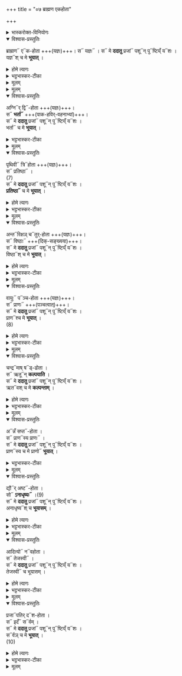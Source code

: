 +++
title = "०७ ब्राह्मण एकहोता"

+++

<details><summary>भास्करोक्त-विनियोगः</summary>

1चातुर्मास्येषु केशनिवर्तनेषु 'तदृतं तत्सत्यं' इति जपित्वा  
तमेतम् अनुवाकं जपति ।  
ब्रह्ममेधे च आदीयमानं प्रेतमेतेनानुवाकेन अभिमन्त्रयते - ब्राह्मण एकहोता इति ॥ 
</details>

<details open><summary>विश्वास-प्रस्तुतिः</summary>

ब्राह्मण᳓ ए᳓क-होता +++(यज्ञः)+++।
स᳓ यज्ञः᳓ ।
स᳓ मे **ददातु** प्रजां᳓ पशू᳓न् पु᳓ष्टिय्ँ य᳓शः ।  
यज्ञ᳓श् च मे **भूयात्** ।
</details>

<details><summary>होमे त्यागः</summary>

(ब्रह्मण इदं न मम)
</details>

<details><summary>भट्टभास्कर-टीका</summary>

एको होता ऋत्विक् यस्य स एकहोता । 'ऋतश्छन्दसि' इति कबभावः । 

ईडशो यज्ञविशेषो ब्राह्मणो नाम, तपोमयत्वात् तस्य तद्वदृत्विग् उपकारित्वेन रूप्यते । 

स यज्ञः स एवाग्निष्टोमादिः सर्वो यज्ञः, तत्साध्यत्वात् ।
स मे ददातु प्रजादि । स च यज्ञः सर्वदा मे भूयात् । एवं 'अग्निर्द्विहोता' इत्यादि द्रष्टव्यम् ॥
</details>

<details><summary>मूलम्</summary>

ब्रा॒ह्म॒ण एक॑होता ।
स य॒ज्ञः ।
स मे॑ ददातु प्र॒जां प॒शून् पुष्टिय्ँ॒ यशः॑ ।  
य॒ज्ञश्च॑ मे भूयात् ।
</details>

<details><summary>मूलम्</summary>

स मे॑ ददातु प्र॒जां प॒शून् पुष्टिय्ँ॒ यशः॑ ।  
य॒ज्ञश्च॑ मे भूयात् ।
</details>

<details open><summary>विश्वास-प्रस्तुतिः</summary>

अग्नि᳓र् द्वि᳓-होता +++(यज्ञः)+++।  
स᳓ **भर्ता᳓** +++(पाक-हविर्-वहनाभ्यां)+++।  
स᳓ मे **ददातु** प्रजां᳓ पशू᳓न् पु᳓ष्टिय्ँ य᳓शः ।  
भर्ता᳓ च मे **भूयात्** ।  
</details>

<details><summary>भट्टभास्कर-टीका</summary>

2अग्निः द्वाभ्यां पाक-हविर्-वहनाभ्यां विश्वं बिभर्तीति द्विहोता यज्ञः । स एव सर्वस्य भर्ता ॥
</details>

<details><summary>मूलम्</summary>

अ॒ग्निर् द्विहो॑ता +++(यज्ञः)+++।  
स भ॒र्ता ।  
स मे॑ ददातु प्र॒जां प॒शून्पुष्टिय्ँ॒यशः॑ ।  
भ॒र्ता च॑ मे भूयात् ।
</details>

<details open><summary>विश्वास-प्रस्तुतिः</summary>

पृथिवी᳓ त्रि᳓होता +++(यज्ञः)+++।  
स᳓ प्रतिष्ठा᳓ ।  
(7)  
स᳓ मे **ददातु** प्रजां᳓ पशू᳓न् पु᳓ष्टिय्ँ य᳓शः ।  
**प्रतिष्ठा᳓** च मे **भूयात्** ।
</details>

<details><summary>होमे त्यागः</summary>

(पृथिव्या इदं न मम)
</details>

<details><summary>भट्टभास्कर-टीका</summary>

3पृथिवी त्रिभिः अग्न्य्-अन्न-यागैः सर्वप्रतिष्ठाहेतुः इति त्रिहोता यज्ञः ॥
</details>

<details><summary>मूलम्</summary>

पृ॒थि॒वी त्रिहो॑ता ।  
स प्र॑ति॒ष्ठा ।  
(7)  
स मे॑ ददातु प्र॒जां प॒शून्पुष्टिय्ँ॒यशः॑ ।  
प्र॒ति॒ष्ठा च॑ मे भूयात् ।
</details>

<details open><summary>विश्वास-प्रस्तुतिः</summary>

अन्त᳓रिक्षञ् च᳓तुर्-होता +++(यज्ञः)+++।  
स᳓ विष्ठाः᳓ +++(दिक्-सङ्ख्यया)+++।  
स᳓ मे **ददातु** प्रजां᳓ पशू᳓न् पु᳓ष्टिय्ँ य᳓शः ।  
विष्ठा᳓श् च मे **भूयात्** ।
</details>

<details><summary>होमे त्यागः</summary>

(अन्तरिक्षायेदं न मम)
</details>

<details><summary>भट्टभास्कर-टीका</summary>

4अन्तरिक्षं चतुर्भिः वाग्-वृष्ट्य्-अवकाश-स्थानैः विश्वं विविधं स्थापयतीति ॥
</details>

<details><summary>मूलम्</summary>

अ॒न्तरि॑क्ष॒ञ्चतु॑र्होता ।  
स वि॒ष्ठाः ।  
स मे॑ ददातु प्र॒जां प॒शून्पुष्टिय्ँ॒यशः॑ ।  
वि॒ष्ठाश्च॑ मे भूयात् ।
</details>

<details open><summary>विश्वास-प्रस्तुतिः</summary>

वायुः᳓ प᳓ञ्च-होता +++(यज्ञः)+++।  
स᳓ प्राणः᳓ +++(पञ्चत्वात्)+++।  
स᳓ मे **ददातु** प्रजां᳓ पशू᳓न् पु᳓ष्टिय्ँ य᳓शः ।  
प्राण᳓श्च मे **भूयात्** ।  
(8)
</details>

<details><summary>होमे त्यागः</summary>

(वायव इदं न मम)
</details>

<details><summary>भट्टभास्कर-टीका</summary>

5वायुः पञ्चभिः प्राणादिवृत्तिभिः विश्वं प्राणयति ॥
</details>

<details><summary>मूलम्</summary>

वा॒युः पञ्च॑होता ।  
स प्रा॒णः  ।  
स मे॑ ददातु प्र॒जां प॒शून्पुष्टिय्ँ॒यशः॑ ।  
प्रा॒णश्च॑ मे भूयात् ।  
(8)
</details>

<details open><summary>विश्वास-प्रस्तुतिः</summary>

चन्द्र᳓माष् ष᳓ड्-ढोता ।  
स᳓ ऋतू᳓न् **कल्पयाति** ।  
स᳓ मे **ददातु** प्रजां᳓ पशू᳓न् पु᳓ष्टिय्ँ य᳓शः ।  
ऋत᳓वश् च मे **कल्पन्ताम्** ।  
</details>

<details><summary>होमे त्यागः</summary>

(चन्द्रमस इदं न मम)
</details>

<details><summary>भट्टभास्कर-टीका</summary>

6चन्द्रमाः षढ्ढोता षड्भिः ऋतुकल्पनाभिः विश्वं धारयति ॥
</details>

<details><summary>मूलम्</summary>

च॒न्द्रमा॒ष्षड्ढो॑ता ।  
स ऋ॒तून्क॑ल्पयाति ।  
स मे॑ ददातु प्र॒जां प॒शून्पुष्टिय्ँ॒यशः॑ ।  
ऋ॒तव॑श्च मे कल्पन्ताम् ।
</details>

<details open><summary>विश्वास-प्रस्तुतिः</summary>

अ᳓न्नँ सप्त᳓-होता ।  
स᳓ प्राण᳓स्य प्राणः᳓ ।  
स᳓ मे **ददातु** प्रजां᳓ पशू᳓न् पु᳓ष्टिय्ँ य᳓शः ।  
प्राण᳓स्य च मे प्राणो᳓ **भूयात्** ।  
</details>

<details><summary>भट्टभास्कर-टीका</summary>

7अन्नं सप्तभिः शीर्षण्यादिभिः प्राणवृत्तिभिः प्राणयति विश्वं, तेषां प्राणनहेतुत्वात् ॥
</details>

<details><summary>मूलम्</summary>

अन्नँ॑ स॒प्तहो॑ता ।  
स प्रा॒णस्य॑ प्रा॒णः ।  
स मे॑ ददातु प्र॒जां प॒शून्पुष्टिय्ँ॒यशः॑ ।  
प्रा॒णस्य॑ च मे प्रा॒णो भू॑यात् ।

</details>

<details open><summary>विश्वास-प्रस्तुतिः</summary>

द्यौ᳓र् अष्ट᳓-होता ।  
सो᳓ **ऽनाधृष्यः᳓** ।(9)  
स᳓ मे **ददातु** प्रजां᳓ पशू᳓न् पु᳓ष्टिय्ँ य᳓शः ।  
अनाधृष्य᳓श् च **भूयासम्** ।
</details>

<details><summary>होमे त्यागः</summary>

(दिव इदं न मम)
</details>

<details><summary>भट्टभास्कर-टीका</summary>

8द्यौः अष्टाभिः इन्द्रियात्मभिः प्राणाद्यन्तःकरणान्तैः विश्वं वृष्ट्यादिद्वारेण तर्पयति, अनाधृष्टं सुखस्थानं भवति ॥
</details>

<details><summary>मूलम्</summary>

द्यौर॒ष्टहो॑ता ।  
सो॑ऽनाधृ॒ष्यः ।(9)  
स मे॑ ददातु प्र॒जां प॒शून्पुष्टिय्ँ॒यशः॑ ।  
अ॒ना॒धृ॒ष्यश्च॑ भूयासम् ।
</details>

<details open><summary>विश्वास-प्रस्तुतिः</summary>

आदित्यो᳓ न᳓वहोता ।  
स᳓ तेजस्वी᳓ ।  
स᳓ मे **ददातु** प्रजां᳓ पशू᳓न् पु᳓ष्टिय्ँ य᳓शः ।  
तेजस्वी᳓ च भूयासम् ।  
</details>

<details><summary>होमे त्यागः</summary>

(आदित्यायेदं इदं न मम)
</details>

<details><summary>भट्टभास्कर-टीका</summary>

9आदित्यो नवभिः पूर्वोक्तैरष्टभिः आत्मना च विश्वं निवर्तयन् सर्वप्रत्यक्षं तेजस्वी भवति ॥
</details>

<details><summary>मूलम्</summary>

आ॒दि॒त्यो नव॑होता ।  
स ते॑ज॒स्वी ।  
स मे॑ ददातु प्र॒जां प॒शून्पुष्टिय्ँ॒यशः॑ ।  
ते॒ज॒स्वी च॑ भूयासम् ।
</details>

<details open><summary>विश्वास-प्रस्तुतिः</summary>

प्रजा᳓पतिर् द᳓श-होता ।  
स᳓ इदँ᳓ स᳓र्वम् ।  
स᳓ मे **ददातु** प्रजां᳓ पशू᳓न् पु᳓ष्टिय्ँ य᳓शः ।  
स᳓र्वञ् च मे **भूयात्** ।  
(10) 
</details>

<details><summary>होमे त्यागः</summary>

(प्रजापतय इदं न मम)
</details>

<details><summary>भट्टभास्कर-टीका</summary>

10प्रजापतिर्दशभिः पूर्वोक्तैः नवभिः स्थावरात्मना च सर्वमिदं भूत्वा तिष्ठति ॥
इत्यारण्यके तृतीये सप्तमोऽनुवाकः ॥
</details>

<details><summary>मूलम्</summary>

प्र॒जाप॑ति॒र्दश॑होता।  
स इ॒दँ सर्वम्॑ ।  
स मे॑ ददातु प्र॒जां प॒शून्पुष्टिय्ँ॒यशः॑ ।  
सर्व॑ञ्च मे भूयात् ।  
(10)
</details>

